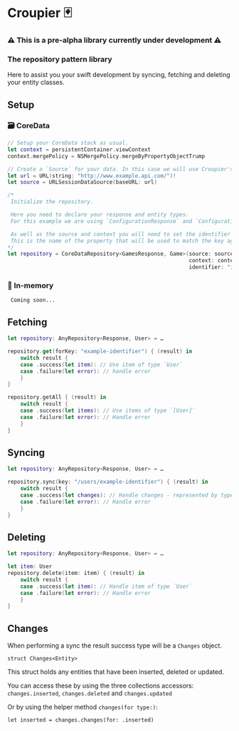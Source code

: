 #  Croupier 🃏

### ⚠️ This is a pre-alpha library currently under development ⚠️

### The repository pattern library
Here to assist you your swift development by syncing, fetching and deleting your entity classes.

## Setup

### 🗃 CoreData
```swift
// Setup your CoreData stack as usual.
let context = persistentContainer.viewContext
context.mergePolicy = NSMergePolicy.mergeByPropertyObjectTrump

// Create a `Source` for your data. In this case we will use Croupier's `URLSessionDataSource`.
let url = URL(string: "http://www.example.api.com/")!
let source = URLSessionDataSource(baseURL: url)

/*
 Initialize the repository.

 Here you need to declare your response and entity types.
 For this example we are using `ConfigurationResponse` and `Configuration` in your implementation these will be different.

 As well as the source and context you will need to set the identifier for the repository.
 This is the name of the property that will be used to match the key against when fetching entities.
*/
let repository = CoreDataRepository<GamesResponse, Game>(source: source, 
                                                         context: context, 
                                                         identifier: "identifier")

```

### 📱 In-memory
```
 Coming soon...
```

## Fetching
```swift
let repository: AnyRepository<Response, User> = …

repository.get(forKey: "example-identifier") { (result) in
    switch result {
    case .success(let item): // Use item of type `User`
    case .failure(let error): // handle error
    }
}

repository.getAll { (result) in
    switch result {
    case .success(let items): // Use items of type `[User]`
    case .failure(let error): // Handle error
    }
}
```

## Syncing
```swift
let repository: AnyRepository<Response, User> = …

repository.sync(key: "/users/example-identifier") { (result) in
    switch result {
    case .success(let changes): // Handle changes - represented by type `Changes<User>`
    case .failure(let error): // Handle error
    }
}

```

## Deleting
```swift
let repository: AnyRepository<Response, User> = …

let item: User
repository.delete(item: item) { (result) in
    switch result {
    case .success(let item): // Handle item of type `User`
    case .failure(let error): // Handle error
    }
}
```

## Changes

When performing a sync the result success type will be a `Changes` object.
```
struct Changes<Entity>
```
This struct holds any entities that have been inserted, deleted or updated.

You can access these by using the three collections accessors: `changes.inserted`, `changes.deleted` and  `changes.updated`

Or by using the helper method `changes(for type:)`:
```
let inserted = changes.changes(for: .inserted)
```
